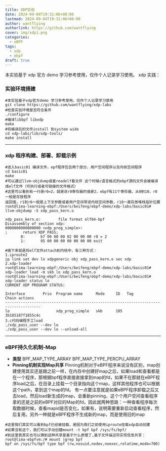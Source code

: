 ```yaml
---
title: XDP实验
date: 2024-09-04T19:31:06+08:00
lastmod: 2024-09-04T19:31:06+08:00
author: wantflying
authorlink: https://github.com/wantflying
cover: img/xdp1.png
categories:
  - eBPF
tags:
  - xdp
  - ebpf
draft: true
---
```


本实验基于 xdp 官方 demo 学习参考使用，仅作个人记录学习使用。
xdp 实践：

<!--more-->

### 实验环境搭建

```
#本实验基于xdp官方demo 学习参考使用，仅作个人记录学习使用
git clone https://github.com/wantflying/xdp-labs
#检查实验环境是否符合条件
./configure
#编译libbpf libxdp
make
#将编译后的文件install 到system wide
cd xdp-labs/lib/xdp-tools/
make install
```

---

### xdp 程序构建、部署、卸载示例

```
#进入basic01 编译文件，epf程序包含两个部分，用户空间程序以及内核空间程序
cd basic01
make
#可以通过llvm-objdump或者readelf看文件 这个时候c语言格式的ebpf源码文件会被编译成elf文件（可执行或者可链接的文件格式）
#这里可以看到有一行是r0=2，就是说r0寄存器的值是2，ebpf有11个寄存器，从0到10，r0一般是存放程序
返回值，r1到r6一般是上下文参数或者用户空间带进内核空间参数，r10一直存放堆栈指针位置
root@lima-learning-ebpf:/Users/beifeng/ebpf-demo/xdp-labs/basic01# llvm-objdump -S xdp_pass_kern.o

xdp_pass_kern.o:        file format elf64-bpf
Disassembly of section xdp:
0000000000000000 <xdp_prog_simple>:
;       return XDP_PASS;
       0:       b7 00 00 00 02 00 00 00 r0 = 2
       1:       95 00 00 00 00 00 00 00 exit

#接下来就是将elf文件attach到内核中，有三种方式：
1.iproute2
ip link set dev lo xdpgeneric obj xdp_pass_kern.o sec xdp
2.xdp-loader
root@lima-learning-ebpf:/Users/beifeng/ebpf-demo/xdp-labs/basic01# xdp-loader load -m skb lo xdp_pass_kern.o
root@lima-learning-ebpf:/Users/beifeng/ebpf-demo/xdp-labs/basic01# xdp-loader status lo
CURRENT XDP PROGRAM STATUS:

Interface        Prio  Program name      Mode     ID   Tag               Chain actions
--------------------------------------------------------------------------------------
lo                     xdp_prog_simple   skb      105  3b185187f1855c4c
3.c代码编程手工load
./xdp_pass_user --dev lo
./xdp_pass_user --dev lo --unload-all
```
---
### eBPF持久化机制-Map
- **类型**
BPF_MAP_TYPE_ARRAY
BPF_MAP_TYPE_PERCPU_ARRAY
- **Pinning机制实现Map共享**
Pinning机制对于eBPF程序来说没有区别，map创建使用其实还是跟之前一样，在内存中创建好map之后，如果load和查看都是在一个程序，那根据bpf程序直接直接拿到map的fd，如果不在那就在eBPF程序load之后，在目录上挂载一个目录指向这个map，这样其他程序也可以根据这个path，拿到这个map的fd。
有一点要注意就是如果eBPF程序卸载之后又去load，然后load新生成的map，会重新pinning，这个个用户空间查看程序拿的还是之前的eBPF对应的Map的fd，因此就两种思路：一种查看程序每次取数据时候，查看mapid是否变化，如果有，说明需要重新启动查看程序，然后复用。另外一种就是eBPF程序不生成新的map，而是使用旧的map
```
#这里我们其实可以看到bpf已经被挂载，是因为我们之前使用iproute挂载xdp自动创建
#如果没有这个，我们可以手动创建mount -t bpf bpf /sys/fs/bpf/
#到这里我其实也可以猜到这种共享是基于什么原理了,基于文件描述符实现信息共享：
root@lima-ebpfvm:/# mount |grep bpf
bpf on /sys/fs/bpf type bpf (rw,nosuid,nodev,noexec,relatime,mode=700)

```


